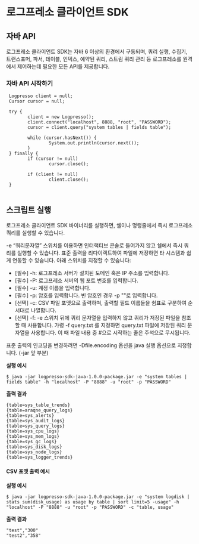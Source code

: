 # 로그프레소 클라이언트 SDK

## 자바 API
로그프레소 클라이언트 SDK는 자바 6 이상의 환경에서 구동되며, 쿼리 실행, 수집기, 트랜스포머, 파서, 테이블, 인덱스, 예약된 쿼리, 스트림 쿼리 관리 등 로그프레소를 원격에서 제어하는데 필요한 모든 API를 제공합니다.

### 자바 API 시작하기

```
 Logpresso client = null;
 Cursor cursor = null;
 
 try {
        client = new Logpresso();
        client.connect("localhost", 8888, "root", "PASSWORD");
        cursor = client.query("system tables | fields table");
 
        while (cursor.hasNext()) {
                System.out.println(cursor.next());
        }
 } finally {
        if (cursor != null)
                cursor.close();
 
        if (client != null)
                client.close();
 }
 
```

## 스크립트 실행
로그프레소 클라이언트 SDK 바이너리를 실행하면, 쉘이나 명령줄에서 즉시 로그프레소 쿼리를 실행할 수 있습니다.

-e “쿼리문자열” 스위치를 이용하면 인터랙티브 콘솔로 들어가지 않고 쉘에서 즉시 쿼리를 실행할 수 있습니다. 표준 출력을 리다이렉트하여 파일에 저장하면 타 시스템과 쉽게 연동할 수 있습니다. 아래 스위치를 지정할 수 있습니다:

* [필수] -h: 로그프레소 서버가 설치된 도메인 혹은 IP 주소를 입력합니다.
* [필수] -P: 로그프레소 서버의 웹 포트 번호를 입력합니다.
* [필수] -u: 계정 이름을 입력합니다.
* [필수] -p: 암호를 입력합니다. 빈 암호인 경우 -p ""로 입력합니다.
* [선택] -c: CSV 파일 포맷으로 출력하며, 출력할 필드 이름들을 쉼표로 구분하여 순서대로 나열합니다.
* [선택] -f: -e 스위치 뒤에 쿼리 문자열을 입력하지 않고 쿼리가 저장된 파일을 참조할 때 사용합니다. 가령 -f query.txt 를 지정하면 query.txt 파일에 저장된 쿼리 문자열을 사용합니다. 이 때 파일 내용 중 #으로 시작하는 줄은 주석으로 무시됩니다.

표준 출력의 인코딩을 변경하려면 -Dfile.encoding 옵션을 java 실행 옵션으로 지정합니다. (-jar 앞 부분)

**실행 예시**

```
$ java -jar logpresso-sdk-java-1.0.0-package.jar -e "system tables | fields table" -h "localhost" -P "8888" -u "root" -p "PASSWORD"
```

**출력 결과**
```
{table=sys_table_trends}
{table=araqne_query_logs}
{table=sys_alerts}
{table=sys_audit_logs}
{table=sys_query_logs}
{table=sys_cpu_logs}
{table=sys_mem_logs}
{table=sys_gc_logs}
{table=sys_disk_logs}
{table=sys_node_logs}
{table=sys_logger_trends}
```

#### CSV 포맷 출력 예시
**실행 예시**
```
$ java -jar logpresso-sdk-java-1.0.0-package.jar -e "system logdisk | stats sum(disk_usage) as usage by table | sort limit=5 -usage" -h "localhost" -P "8888" -u "root" -p "PASSWORD" -c "table, usage"
```

**출력 결과**
```
"test","300"
"test2","358"
```
